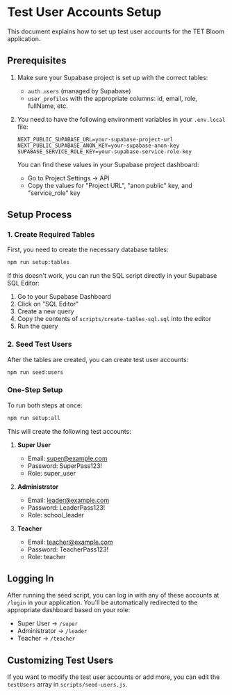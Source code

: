 # Test User Accounts Setup

This document explains how to set up test user accounts for the TET Bloom application.

## Prerequisites

1. Make sure your Supabase project is set up with the correct tables:
   - `auth.users` (managed by Supabase)
   - `user_profiles` with the appropriate columns: id, email, role, fullName, etc.

2. You need to have the following environment variables in your `.env.local` file:
   ```
   NEXT_PUBLIC_SUPABASE_URL=your-supabase-project-url
   NEXT_PUBLIC_SUPABASE_ANON_KEY=your-supabase-anon-key
   SUPABASE_SERVICE_ROLE_KEY=your-supabase-service-role-key
   ```

   You can find these values in your Supabase project dashboard:
   - Go to Project Settings -> API
   - Copy the values for "Project URL", "anon public" key, and "service_role" key

## Setup Process

### 1. Create Required Tables

First, you need to create the necessary database tables:

```bash
npm run setup:tables
```

If this doesn't work, you can run the SQL script directly in your Supabase SQL Editor:
1. Go to your Supabase Dashboard
2. Click on "SQL Editor"
3. Create a new query
4. Copy the contents of `scripts/create-tables-sql.sql` into the editor
5. Run the query

### 2. Seed Test Users

After the tables are created, you can create test user accounts:

```bash
npm run seed:users
```

### One-Step Setup

To run both steps at once:

```bash
npm run setup:all
```

This will create the following test accounts:

1. **Super User**
   - Email: super@example.com
   - Password: SuperPass123!
   - Role: super_user

2. **Administrator**
   - Email: leader@example.com
   - Password: LeaderPass123!
   - Role: school_leader

3. **Teacher**
   - Email: teacher@example.com
   - Password: TeacherPass123!
   - Role: teacher

## Logging In

After running the seed script, you can log in with any of these accounts at `/login` in your application. You'll be automatically redirected to the appropriate dashboard based on your role:

- Super User → `/super`
- Administrator → `/leader`
- Teacher → `/teacher`

## Customizing Test Users

If you want to modify the test user accounts or add more, you can edit the `testUsers` array in `scripts/seed-users.js`. 